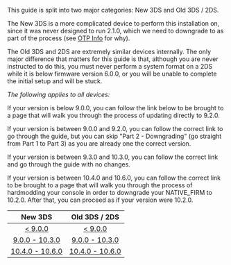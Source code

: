 This guide is split into two major categories: New 3DS and Old 3DS / 2DS.

The New 3DS is a more complicated device to perform this installation on, since it was never designed to run 2.1.0, which we need to downgrade to as part of the process (see [OTP Info](https://github.com/Plailect/Guide/wiki/OTP-Info) for why).

The Old 3DS and 2DS are extremely similar devices internally. The only major difference that matters for this guide is that, although you are never instructed to do this, you must never perform a system format on a 2DS while it is below firmware version 6.0.0, or you will be unable to complete the initial setup and will be stuck.

*The following applies to all devices:*

If your version is below 9.0.0, you can follow the link below to be brought to a page that will walk you through the process of updating directly to 9.2.0.

If your version is between 9.0.0 and 9.2.0, you can follow the correct link to go through the guide, but you can skip "Part 2 - Downgrading" (go straight from Part 1 to Part 3) as you are already one the correct version.

If your version is between 9.3.0 and 10.3.0, you can follow the correct link and go through the guide with no changes.

If your version is between 10.4.0 and 10.6.0, you can follow the correct link to be brought to a page that will walk you through the process of hardmodding your console in order to downgrade your NATIVE_FIRM to 10.2.0. After that, you can proceed as if your version were 10.2.0.

|     New 3DS     | Old 3DS / 2DS   |
|:---------------:|:---------------:|
|     [< 9.0.0](https://github.com/Plailect/Guide/wiki/9.2.0-Update)     |     [< 9.0.0](https://github.com/Plailect/Guide/wiki/9.2.0-Update)     |
| [9.0.0 - 10.3.0](https://github.com/Plailect/Guide/wiki/Part-1-(New-3DS))   | [9.0.0 - 10.3.0](https://github.com/Plailect/Guide/wiki/Part-1-(Old-3DS))   |
| [10.4.0 - 10.6.0](https://github.com/Plailect/Guide/wiki/Hardmod-Downgrade) | [10.4.0 - 10.6.0](https://github.com/Plailect/Guide/wiki/Hardmod-Downgrade) |